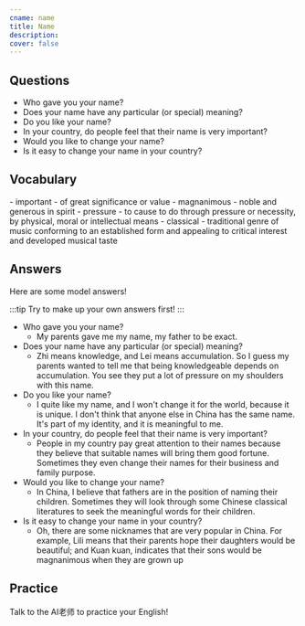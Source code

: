 ```yaml
---
cname: name
title: Name
description: 
cover: false
---
```

<banner></banner>

## Questions

- Who gave you your name?
- Does your name have any particular (or special) meaning?
- Do you like your name?
- In your country, do people feel that their name is very important?
- Would you like to change your name?
- Is it easy to change your name in your country?

## Vocabulary

<vocab-list>
- important
  - of great significance or value
- magnanimous
  - noble and generous in spirit
- pressure
  - to cause to do through pressure or necessity, by physical, moral or intellectual means
- classical
  - traditional genre of music conforming to an established form and appealing to critical interest and developed musical taste  

<!-- blank -->

</vocab-list>

## Answers
Here are some model answers!

:::tip
Try to make up your own answers first!
:::

- Who gave you your name?
  - My parents gave me my name, my father to be exact.
- Does your name have any particular (or special) meaning?
  - Zhi means knowledge, and Lei means accumulation. So I guess my parents wanted to tell me that being knowledgeable depends on accumulation. You see they put a lot of pressure on my shoulders with this name.
- Do you like your name?
  - I quite like my name, and I won&#39;t change it for the world, because it is unique. I don&#39;t think that anyone else in China has the same name. It&#39;s part of my identity, and it is meaningful to me.
- In your country, do people feel that their name is very important?
  - People in my country pay great attention to their names because they believe that suitable names will bring them good fortune. Sometimes they even change their names for their business and family purpose.
- Would you like to change your name?
  - In China, I believe that fathers are in the position of naming their children. Sometimes they will look through some Chinese classical literatures to seek the meaningful words for their children.
- Is it easy to change your name in your country?
  - Oh, there are some nicknames that are very popular in China. For example, Lili means that their parents hope their daughters would be beautiful; and Kuan kuan, indicates that their sons would be magnanimous when they are grown up

## Practice
Talk to the AI老师 to practice your English!
<qrfooter></qrfooter>
